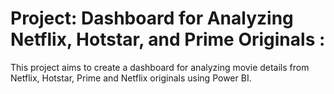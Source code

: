 # Project: Dashboard for Analyzing Netflix, Hotstar, and Prime Originals :

This project aims to create a dashboard for analyzing movie details from Netflix, Hotstar, Prime and Netflix originals using Power BI.

